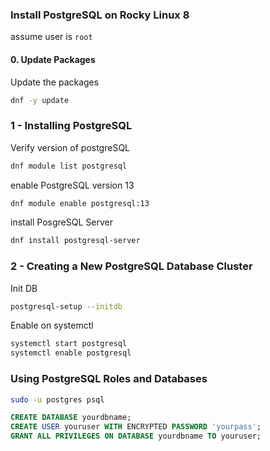 ### Install PostgreSQL on Rocky Linux 8

assume user is `root`

#### 0. Update Packages
Update the packages
```bash
dnf -y update
```

### 1 - Installing PostgreSQL
Verify version of postgreSQL
```bash
dnf module list postgresql
```

enable PostgreSQL version 13
```bash
dnf module enable postgresql:13
```

install PosgreSQL Server
```bash
dnf install postgresql-server
```

### 2 - Creating a New PostgreSQL Database Cluster
Init DB
```bash
postgresql-setup --initdb
```
Enable on systemctl
```bash
systemctl start postgresql
systemctl enable postgresql
```

### Using PostgreSQL Roles and Databases
```bash
sudo -u postgres psql
```

```SQL
CREATE DATABASE yourdbname;
CREATE USER youruser WITH ENCRYPTED PASSWORD 'yourpass';
GRANT ALL PRIVILEGES ON DATABASE yourdbname TO youruser;
```
